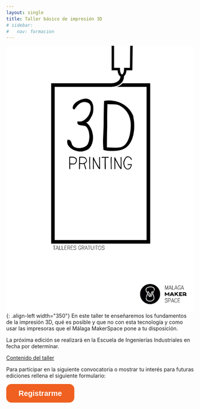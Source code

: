 ```yaml
---
layout: single
title: Taller básico de impresión 3D
# sidebar:
#   nav: formacion
---
```

![Poster fdm-basico](/assets/images/fdm-basico.svg){: .align-left width="350"}
En este taller te enseñaremos los fundamentos de la impresión 3D, qué es posible y que no con esta tecnología y como usar las impresoras que el Málaga MakerSpace pone a tu disposición.

La próxima edición se realizará en la Escuela de Ingenierías Industriales en fecha por determinar.

[Contenido del taller](/formacion/docs/fdm-basico.pdf)

Para participar en la siguiente convocatoria o mostrar tu interés para futuras ediciones rellena el siguiente formulario:

<a class="typeform-share button" href="https://malagamakerspace.typeform.com/to/a3ddUx" data-mode="drawer_left" style="display:inline-block;text-decoration:none;background-color:#F06020;color:white;cursor:pointer;font-family:Helvetica,Arial,sans-serif;font-size:20px;line-height:50px;text-align:center;margin:0;height:50px;padding:0px 33px;border-radius:14px;max-width:100%;white-space:nowrap;overflow:hidden;text-overflow:ellipsis;font-weight:bold;-webkit-font-smoothing:antialiased;-moz-osx-font-smoothing:grayscale;" target="_blank">Registrarme </a> <script> (function() { var qs,js,q,s,d=document, gi=d.getElementById, ce=d.createElement, gt=d.getElementsByTagName, id="typef_orm_share", b="https://embed.typeform.com/"; if(!gi.call(d,id)){ js=ce.call(d,"script"); js.id=id; js.src=b+"embed.js"; q=gt.call(d,"script")[0]; q.parentNode.insertBefore(js,q) } })() </script>
